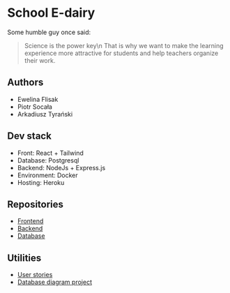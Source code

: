 # School E-dairy 
Some humble guy once said:
> Science is the power key\n
That is why we want to make the learning experience more attractive for students and help teachers organize their work.

## Authors
* Ewelina Flisak
* Piotr Socała
* Arkadiusz Tyrański

## Dev stack
* Front: React + Tailwind
* Database: Postgresql
* Backend: NodeJs + Express.js
* Environment: Docker
* Hosting: Heroku

## Repositories
* [Frontend](https://github.com/DziennikElektronicznyBazyDanych/frontend)
* [Backend](https://github.com/DziennikElektronicznyBazyDanych/backend)
* [Database](https://github.com/DziennikElektronicznyBazyDanych/database)

## Utilities
* [User stories](https://github.com/DziennikElektronicznyBazyDanych/.github/blob/main/Dziennik%20elektroniczny%20-%20user%20stories.pdf)
* [Database diagram project](https://my.vertabelo.com/doc/YkID8TSu6WmG68v8Z5PbI19abUkssOxy)
